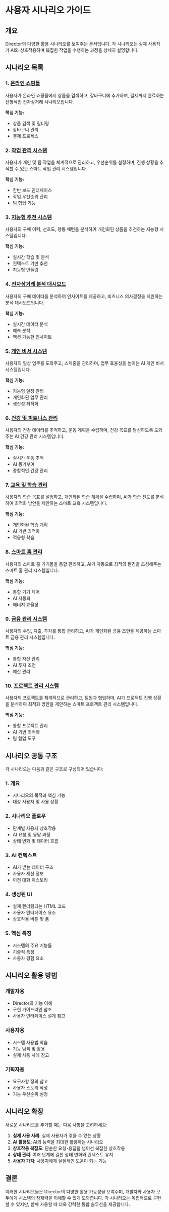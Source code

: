 # 사용자 시나리오 가이드

## 개요
Director의 다양한 활용 시나리오를 보여주는 문서입니다. 각 시나리오는 실제 사용자가 AI와 상호작용하며 복잡한 작업을 수행하는 과정을 상세히 설명합니다.

## 시나리오 목록

### 1. [온라인 쇼핑몰](./scenario-1-online-shopping.md)
사용자가 온라인 쇼핑몰에서 상품을 검색하고, 장바구니에 추가하며, 결제까지 완료하는 전형적인 전자상거래 시나리오입니다.

**핵심 기능:**
- 상품 검색 및 필터링
- 장바구니 관리
- 결제 프로세스

### 2. [작업 관리 시스템](./scenario-2-task-management.md)
사용자가 개인 및 팀 작업을 체계적으로 관리하고, 우선순위를 설정하며, 진행 상황을 추적할 수 있는 스마트 작업 관리 시스템입니다.

**핵심 기능:**
- 칸반 보드 인터페이스
- 작업 우선순위 관리
- 팀 협업 기능

### 3. [지능형 추천 시스템](./scenario-3-intelligent-recommendation.md)
사용자의 구매 이력, 선호도, 행동 패턴을 분석하여 개인화된 상품을 추천하는 지능형 시스템입니다.

**핵심 기능:**
- 실시간 학습 및 분석
- 컨텍스트 기반 추천
- 지능형 번들링

### 4. [전자상거래 분석 대시보드](./scenario-4-ecommerce-analytics.md)
사용자의 구매 데이터를 분석하여 인사이트를 제공하고, 비즈니스 의사결정을 지원하는 분석 대시보드입니다.

**핵심 기능:**
- 실시간 데이터 분석
- 예측 분석
- 액션 가능한 인사이트

### 5. [개인 비서 시스템](./scenario-5-personal-assistant.md)
사용자의 일상 업무를 도와주고, 스케줄을 관리하며, 업무 효율성을 높이는 AI 개인 비서 시스템입니다.

**핵심 기능:**
- 지능형 일정 관리
- 개인화된 업무 관리
- 생산성 최적화

### 6. [건강 및 피트니스 관리](./scenario-6-health-fitness.md)
사용자의 건강 데이터를 추적하고, 운동 계획을 수립하며, 건강 목표를 달성하도록 도와주는 AI 건강 관리 시스템입니다.

**핵심 기능:**
- 실시간 운동 추적
- AI 동기부여
- 종합적인 건강 관리

### 7. [교육 및 학습 관리](./scenario-7-education-learning.md)
사용자의 학습 목표를 설정하고, 개인화된 학습 계획을 수립하며, AI가 학습 진도를 분석하여 최적화 방안을 제안하는 스마트 교육 시스템입니다.

**핵심 기능:**
- 개인화된 학습 계획
- AI 기반 최적화
- 적응형 학습

### 8. [스마트 홈 관리](./scenario-8-smart-home.md)
사용자의 스마트 홈 기기들을 통합 관리하고, AI가 자동으로 최적의 환경을 조성해주는 스마트 홈 관리 시스템입니다.

**핵심 기능:**
- 통합 기기 제어
- AI 자동화
- 에너지 효율성

### 9. [금융 관리 시스템](./scenario-9-financial-management.md)
사용자의 수입, 지출, 투자를 통합 관리하고, AI가 개인화된 금융 조언을 제공하는 스마트 금융 관리 시스템입니다.

**핵심 기능:**
- 통합 자산 관리
- AI 투자 조언
- 예산 관리

### 10. [프로젝트 관리 시스템](./scenario-10-project-management.md)
사용자의 프로젝트를 체계적으로 관리하고, 팀원과 협업하며, AI가 프로젝트 진행 상황을 분석하여 최적화 방안을 제안하는 스마트 프로젝트 관리 시스템입니다.

**핵심 기능:**
- 통합 프로젝트 관리
- AI 기반 최적화
- 팀 협업 도구

## 시나리오 공통 구조

각 시나리오는 다음과 같은 구조로 구성되어 있습니다:

### 1. 개요
- 시나리오의 목적과 핵심 기능
- 대상 사용자 및 사용 상황

### 2. 시나리오 플로우
- 단계별 사용자 상호작용
- AI 요청 및 응답 과정
- 상태 변화 및 데이터 흐름

### 3. AI 컨텍스트
- AI가 받는 데이터 구조
- 사용자 세션 정보
- 이전 대화 히스토리

### 4. 생성된 UI
- 실제 렌더링되는 HTML 코드
- 사용자 인터페이스 요소
- 상호작용 버튼 및 폼

### 5. 핵심 특징
- 시스템의 주요 기능들
- 기술적 특징
- 사용자 경험 요소

## 시나리오 활용 방법

### 개발자용
- Director의 기능 이해
- 구현 가이드라인 참조
- 사용자 인터페이스 설계 참고

### 사용자용
- 시스템 사용법 학습
- 기능 탐색 및 활용
- 실제 사용 사례 참고

### 기획자용
- 요구사항 정의 참고
- 사용자 스토리 작성
- 기능 우선순위 설정

## 시나리오 확장

새로운 시나리오를 추가할 때는 다음 사항을 고려하세요:

1. **실제 사용 사례**: 실제 사용자가 겪을 수 있는 상황
2. **AI 활용도**: AI의 능력을 최대한 활용하는 시나리오
3. **상호작용 복잡도**: 단순한 요청-응답을 넘어선 복잡한 상호작용
4. **상태 관리**: 여러 단계에 걸친 상태 변화와 컨텍스트 유지
5. **사용자 가치**: 사용자에게 실질적인 도움이 되는 기능

## 결론

이러한 시나리오들은 Director의 다양한 활용 가능성을 보여주며, 개발자와 사용자 모두에게 시스템의 잠재력을 이해할 수 있게 도와줍니다. 각 시나리오는 독립적으로 구현할 수 있지만, 함께 사용할 때 더욱 강력한 통합 솔루션을 제공합니다.
